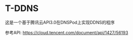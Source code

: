 # T-DDNS

这是一个基于腾讯云API3.0在DNSPod上实现DDNS的程序

参考API: https://cloud.tencent.com/document/api/1427/56193
